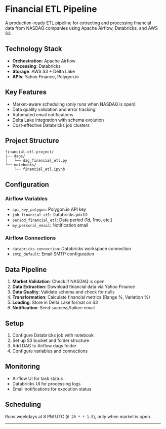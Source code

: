 # Financial ETL Pipeline

A production-ready ETL pipeline for extracting and processing financial data from NASDAQ companies using Apache Airflow, Databricks, and AWS S3.

## Technology Stack

- **Orchestration**: Apache Airflow
- **Processing**: Databricks
- **Storage**: AWS S3 + Delta Lake
- **APIs**: Yahoo Finance, Polygon.io

## Key Features

- Market-aware scheduling (only runs when NASDAQ is open)
- Data quality validation and error tracking
- Automated email notifications
- Delta Lake integration with schema evolution
- Cost-effective Databricks job clusters

## Project Structure

```
financial-etl-project/
├── dags/
│   └── dag_financial_etl.py
└── notebooks/
    └── financial_etl.ipynb
```

## Configuration

### Airflow Variables
- `api_key_polygon`: Polygon.io API key
- `job_financial_etl`: Databricks job ID
- `period_financial_etl`: Data period (1d, 1mo, etc.)
- `my_personal_email`: Notification email

### Airflow Connections
- `databricks-connection`: Databricks workspace connection
- `smtp_default`: Email SMTP configuration

## Data Pipeline

1. **Market Validation**: Check if NASDAQ is open
2. **Data Extraction**: Download financial data via Yahoo Finance
3. **Data Quality**: Validate schema and check for nulls
4. **Transformation**: Calculate financial metrics (Range %, Variation %)
5. **Loading**: Store in Delta Lake format on S3
6. **Notification**: Send success/failure email

## Setup

1. Configure Databricks job with notebook
2. Set up S3 bucket and folder structure
3. Add DAG to Airflow dags folder
4. Configure variables and connections

## Monitoring

- Airflow UI for task status
- Databricks UI for processing logs
- Email notifications for execution status

## Scheduling

Runs weekdays at 8 PM UTC (`0 20 * * 1-5`), only when market is open.

---
